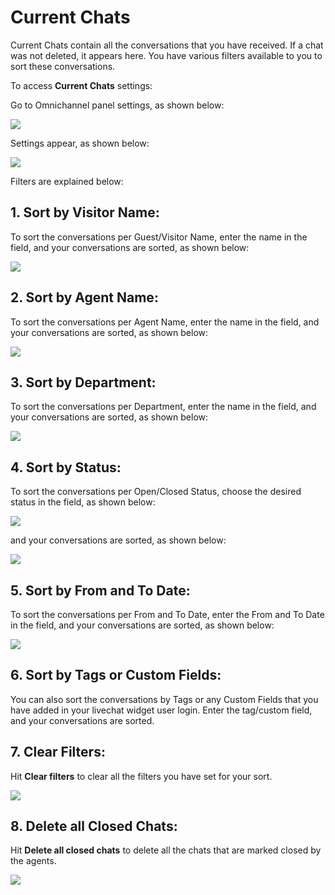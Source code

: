 # Current Chats

Current Chats contain all the conversations that you have received. If a chat was not deleted, it appears here. You have various filters available to you to sort these conversations.

To access **Current Chats** settings:

Go to Omnichannel panel settings, as shown below:

![](../../../.gitbook/assets/0%20%288%29%20%285%29%20%285%29%20%285%29.png)

Settings appear, as shown below:

![](../../../.gitbook/assets/1%20%283%29.png)

Filters are explained below:

## 1. Sort by Visitor Name:

To sort the conversations per Guest/Visitor Name, enter the name in the field, and your conversations are sorted, as shown below:

![](../../../.gitbook/assets/2%20%283%29.png)

## 2. Sort by Agent Name:

To sort the conversations per Agent Name, enter the name in the field, and your conversations are sorted, as shown below:

![](../../../.gitbook/assets/3%20%283%29.png)

## 3. Sort by Department:

To sort the conversations per Department, enter the name in the field, and your conversations are sorted, as shown below:

![](../../../.gitbook/assets/4%20%283%29.png)

## 4. Sort by Status:

To sort the conversations per Open/Closed Status, choose the desired status in the field, as shown below:

![](../../../.gitbook/assets/5%20%283%29.png)

 and your conversations are sorted, as shown below:

![](../../../.gitbook/assets/6%20%283%29.png)

## 5. Sort by From and To Date:

To sort the conversations per From and To Date, enter the From and To Date in the field, and your conversations are sorted, as shown below:

![](../../../.gitbook/assets/7%20%283%29.png)

## 6. Sort by Tags or Custom Fields:

You can also sort the conversations by Tags or any Custom Fields that you have added in your livechat widget user login. Enter the tag/custom field, and your conversations are sorted.

## 7. Clear Filters:

Hit **Clear filters** to clear all the filters you have set for your sort.

![](../../../.gitbook/assets/8%20%282%29.png)

## 8. Delete all Closed Chats:

Hit **Delete all closed chats** to delete all the chats that are marked closed by the agents.

![](../../../.gitbook/assets/9%20%282%29.png)

